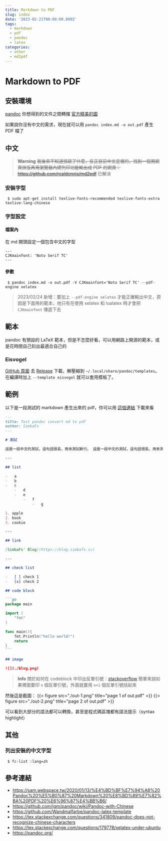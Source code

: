 ```yaml
---
title: Markdown to PDF
slug: index
date: '2023-02-21T00:00:00.000Z'
tags:
  - markdown
  - pdf
  - pandoc
  - latex
categories:
  - other
  - md2pdf
---
```


# Markdown to PDF

## 安裝環境

[pandoc](https://pandoc.org/) 你想得到的文件之間轉擋 [官方精美的圖](https://pandoc.org/diagram.svgz?v=20230203095535)

如果說你沒有中文的需求，現在就可以用 `pandoc index.md -o out.pdf` 產生 PDF 檔了

## 中文

> **Warning**
> ~~我後來不知道搞砸了什麼，反正目前中文是壞的，找到一個用網頁排版再用瀏覽器內建列印功能輸出成 PDF 的網頁：https://github.com/realdennis/md2pdf~~
> 已解決

### 安裝字型

```
 $ sudo apt-get install texlive-fonts-recommended texlive-fonts-extra texlive-lang-chinese
```

### 字型設定

#### 檔案內

在 md 開頭設定一個包含中文的字型

```
---
CJKmainfont: 'Noto Serif TC'
---
```

#### 參數

```
 $ pandoc index.md -o out.pdf -V CJKmainfont='Noto Serif TC' --pdf-engine xelatex
```

> 2023/02/24 新增：要加上 `--pdf-engine xelatex` 才能正確輸出中文，原因是下面用的範本，他只有在使用 xelatex 和 lualatex 時才會把 `CJKmainfont` 傳遞下去

## 範本

pandoc 有預設的 LaTeX 範本，但是不怎麼好看，可以用網路上開源的範本，或是花時間自己刻出最適合自己的

### Eisvogel

[GitHub 頁面](https://github.com/Wandmalfarbe/pandoc-latex-template)
去 [Release](https://github.com/Wandmalfarbe/pandoc-latex-template/releases/latest) 下載，解壓縮到 `~/.local/share/pandoc/templates`。在編譯時加上 `--template eisvogel` 就可以套用模板了。

## 範例

以下是一段測試的 markdown 產生出來的 pdf，你可以用 [這個連結](./out.pdf) 下載來看

````markdown
---
title: Test pandoc convert md to pdf
author: SimbaFs
---

# 測試

這是一段中文的測試，這句話很長，用來測試斷行。 這是一段中文的測試，這句話很長，用來測試斷行。 這是一段中文的測試，這句話很長，用來測試斷行。 這是一段中文的測試，這句話很長，用來測試斷行。 這是一段中文的測試，這句話很長，用來測試斷行。 這是一段中文的測試，這句話很長，用來測試斷行。 這是一段中文的測試，這句話很長，用來測試斷行。 這是一段中文的測試，這句話很長，用來測試斷行。 這是一段中文的測試，這句話很長，用來測試斷行。 這是一段中文的測試，這句話很長，用來測試斷行。 這是一段中文的測試，這句話很長，用來測試斷行。 這是一段中文的測試，這句話很長，用來測試斷行。

---

## list

-   a
-   b
-   c
    -   d
    -   e
        -   f
            -   g

1. apple
2. book
3. cookie

---

## link

[SimbaFs' Blog](https://blog.simbafs.cc)

---

## check list

-   [ ] check 1
-   [x] check 2

## code block

```go
package main

import (
	"fmt"
)

func main(){
	fmt.Println("hello world!")
	return
}
```

## image

![](./blog.png)
````

> **Info**
> 關於如何在 codeblock 中印出反單引號：[stackoverflow](https://stackoverflow.com/questions/55586867/how-to-put-in-markdown-an-inline-code-block-that-only-contains-a-backtick-char)
> 簡單來說如果裡面要印 `n` 個反單引號，外面就要用 `n+1` 個反單引號括起來

然後這是截圖：
{{< figure src="./out-1.png" title="page 1 of out.pdf" >}}
{{< figure src="./out-2.png" title="page 2 of out.pdf" >}}

可以看到大部分的語法都可以轉換，甚至是程式碼區塊都有語法提示（syntax highlight）

## 其他

### 列出安裝的中文字型

```
 $ fc-list :lang=zh
```

## 參考連結

-   https://sam.webspace.tw/2020/01/13/%E4%BD%BF%E7%94%A8%20Pandoc%20%E5%B0%87%20Markdown%20%E8%BD%89%E7%82%BA%20PDF%20%E6%96%87%E4%BB%B6/
-   https://github.com/jgm/pandoc/wiki/Pandoc-with-Chinese
-   https://github.com/Wandmalfarbe/pandoc-latex-template
-   https://tex.stackexchange.com/questions/341809/pandoc-does-not-recognize-chinese-characters
-   https://tex.stackexchange.com/questions/179778/xelatex-under-ubuntu
-   https://pandoc.org/
